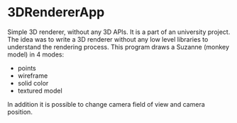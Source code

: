 # 3DRendererApp
Simple 3D renderer, without any 3D APIs. It is a part of an university project. The idea was to write a 3D renderer without any low level libraries to understand the rendering process. This program draws a Suzanne (monkey model) in 4 modes:
* points
* wireframe
* solid color
* textured model

In addition it is possible to change camera field of view and camera position.
